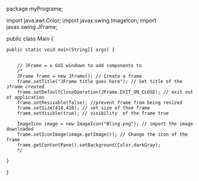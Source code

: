 
package myPrograme;

import java.awt.Color;
import javax.swing.ImageIcon;
import javax.swing.JFrame;

public class Main {
	
	public static void main(String[] args) {
		
	
		// JFrame = a GUI windown to add components to 
		/*
		JFrame frame = new JFrame(); // Create a frame 
		frame.setTitle("JFrame title goes here"); // Set title of the Jframe created 
		frame.setDefaultCloseOperation(JFrame.EXIT_ON_CLOSE); // exit out of application 
		frame.setResizable(false); //prevent frame from being resized 
		frame.setSize(410,410); // set size of thee frame 
		frame.setVisible(true); // visibility  of the frame true
		
		ImageIcon image = new ImageIcon("Bling.png"); // import the image downloaded 
		frame.setIconImage(image.getImage()); // Change the icon of the frame 
		frame.getContentPane().setBackground(Color.darkGray);
		*/

	}
	
	
	

}
